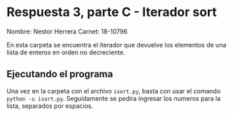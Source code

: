 # Respuesta 3, parte C - Iterador sort
Nombre: Nestor Herrera
Carnet: 18-10796

En esta carpeta se encuentra el iterador que devuelve los elementos de una lista de enteros en orden no decreciente.

## Ejecutando el programa

Una vez en la carpeta con el archivo `isort.py`, basta con usar el comando `python -u isort.py`. Seguidamente se pedira ingresar los numeros para la lista, separados por espacios.